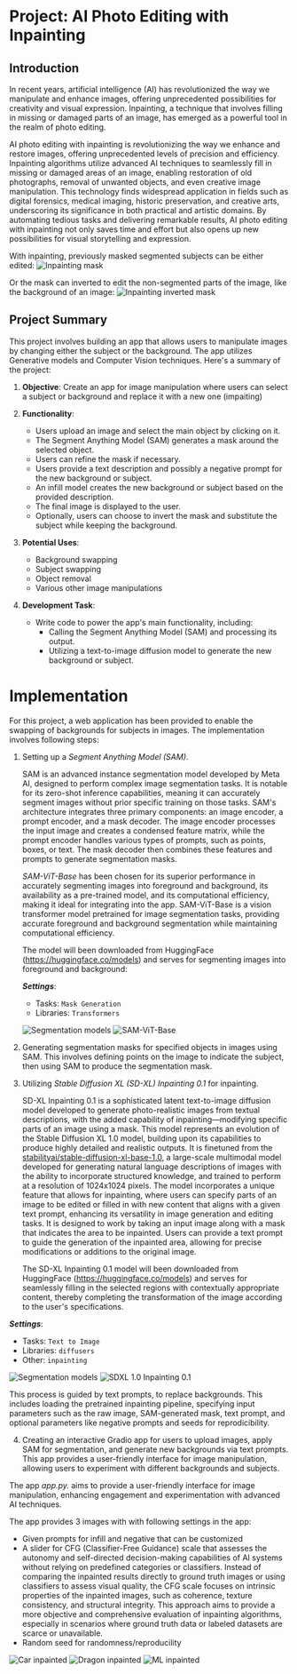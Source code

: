 # Project: AI Photo Editing with Inpainting

## Introduction
In recent years, artificial intelligence (AI) has revolutionized the way we manipulate and enhance images, offering unprecedented possibilities for creativity and visual expression. Inpainting, a technique that involves filling in missing or damaged parts of an image, has emerged as a powerful tool in the realm of photo editing.

AI photo editing with inpainting is revolutionizing the way we enhance and restore images, offering unprecedented levels of precision and efficiency. Inpainting algorithms utilize advanced AI techniques to seamlessly fill in missing or damaged areas of an image, enabling restoration of old photographs, removal of unwanted objects, and even creative image manipulation. This technology finds widespread application in fields such as digital forensics, medical imaging, historic preservation, and creative arts, underscoring its significance in both practical and artistic domains. By automating tedious tasks and delivering remarkable results, AI photo editing with inpainting not only saves time and effort but also opens up new possibilities for visual storytelling and expression.

With inpainting, previously masked segmented subjects can be either edited:
![Inpainting mask](./screenshots/examples/ML_subject_man.png)

Or the mask can inverted to edit the non-segmented parts of the image, like the background of an image:
![Inpainting inverted mask](./screenshots/examples/ML_background_island.png)

## Project Summary
This project involves building an app that allows users to manipulate images by changing either the subject or the background. The app utilizes Generative models and Computer Vision techniques. Here's a summary of the project:

1. **Objective**: Create an app for image manipulation where users can select a subject or background and replace it with a new one (impaiting)

2. **Functionality**:
   - Users upload an image and select the main object by clicking on it.
   - The Segment Anything Model (SAM) generates a mask around the selected object.
   - Users can refine the mask if necessary.
   - Users provide a text description and possibly a negative prompt for the new background or subject.
   - An infill model creates the new background or subject based on the provided description.
   - The final image is displayed to the user.
   - Optionally, users can choose to invert the mask and substitute the subject while keeping the background.

3. **Potential Uses**:
   - Background swapping
   - Subject swapping
   - Object removal
   - Various other image manipulations

4. **Development Task**:
   - Write code to power the app's main functionality, including:
     - Calling the Segment Anything Model (SAM) and processing its output.
     - Utilizing a text-to-image diffusion model to generate the new background or subject.

# Implementation
For this project, a web application has been provided to enable the swapping of backgrounds for subjects in images. The implementation involves following steps:

1. Setting up a *Segment Anything Model (SAM)*. 

    SAM is an advanced instance segmentation model developed by Meta AI, designed to perform complex image segmentation tasks. It is notable for its zero-shot inference capabilities, meaning it can accurately segment images without prior specific training on those tasks. SAM's architecture integrates three primary components: an image encoder, a prompt encoder, and a mask decoder. The image encoder processes the input image and creates a condensed feature matrix, while the prompt encoder handles various types of prompts, such as points, boxes, or text. The mask decoder then combines these features and prompts to generate segmentation masks.

    *SAM-ViT-Base* has been chosen for its superior performance in accurately segmenting images into foreground and background, its availability as a pre-trained model, and its computational efficiency, making it ideal for integrating into the app. SAM-ViT-Base is a vision transformer model pretrained for image segmentation tasks, providing accurate foreground and background segmentation while maintaining computational efficiency. 

    The model will been downloaded from HuggingFace (https://huggingface.co/models) and serves for segmenting images into foreground and background:

    ***Settings***:
    * Tasks: `Mask Generation`
    * Libraries: `Transformers`

    ![Segmentation models](./screenshots/models_segmentation.png)
    ![SAM-ViT-Base ](./screenshots/sam-vit-base.png)

2. Generating segmentation masks for specified objects in images using SAM. This involves defining points on the image to indicate the subject, then using SAM to produce the segmentation mask.

3. Utilizing *Stable Diffusion XL (SD-XL) Inpainting 0.1* for inpainting. 

    SD-XL Inpainting 0.1 is a sophisticated latent text-to-image diffusion model developed to generate photo-realistic images from textual descriptions, with the added capability of inpainting—modifying specific parts of an image using a mask. This model represents an evolution of the Stable Diffusion XL 1.0 model, building upon its capabilities to produce highly detailed and realistic outputs. It is finetuned from the [stabilityai/stable-diffusion-xl-base-1.0](https://huggingface.co/stabilityai/stable-diffusion-xl-base-1.0), a large-scale multimodal model developed for generating natural language descriptions of images with the ability to incorporate structured knowledge, and trained to perform at a resolution of 1024x1024 pixels. The model incorporates a unique feature that allows for inpainting, where users can specify parts of an image to be edited or filled in with new content that aligns with a given text prompt, enhancing its versatility in image generation and editing tasks. It is designed to work by taking an input image along with a mask that indicates the area to be inpainted. Users can provide a text prompt to guide the generation of the inpainted area, allowing for precise modifications or additions to the original image.

    The SD-XL Inpainting 0.1 model will been downloaded from HuggingFace (https://huggingface.co/models) and serves for seamlessly filling in the selected regions with contextually appropriate content, thereby completing the transformation of the image according to the user's specifications.

***Settings***:
* Tasks: `Text to Image`
* Libraries: `diffusers`
* Other: `inpainting`

![Segmentation models](./screenshots/models_inpainting.png)
![SDXL 1.0 Inpainting 0.1](./screenshots/sdxl-xl-1.0-inpainting-0.1.png)

 This process is guided by text prompts, to replace backgrounds. This includes loading the pretrained inpainting pipeline, specifying input parameters such as the raw image, SAM-generated mask, text prompt, and optional parameters like negative prompts and seeds for reprodicibility.

4. Creating an interactive Gradio app for users to upload images, apply SAM for segmentation, and generate new backgrounds via text prompts. This app provides a user-friendly interface for image manipulation, allowing users to experiment with different backgrounds and subjects.

The app *app.py.* aims to provide a user-friendly interface for image manipulation, enhancing engagement and experimentation with advanced AI techniques.

The app provides 3 images with with following settings in the app:
* Given prompts for infill and negative that can be customized
* A slider for CFG (Classifier-Free Guidance) scale that assesses the autonomy and self-directed decision-making capabilities of AI systems without relying on predefined categories or classifiers. Instead of comparing the inpainted results directly to ground truth images or using classifiers to assess visual quality, the CFG scale focuses on intrinsic properties of the inpainted images, such as coherence, texture consistency, and structural integrity. This approach aims to provide a more objective and comprehensive evaluation of inpainting algorithms, especially in scenarios where ground truth data or labeled datasets are scarce or unavailable.
* Random seed for randomness/reproducility

![Car inpainted](./screenshots/inpainting/car_inpainted.png)
![Dragon inpainted](./screenshots/inpainting/dragon_inpainted.png)
![ML inpainted](./screenshots/inpainting/monalisa_inpainted.png)
